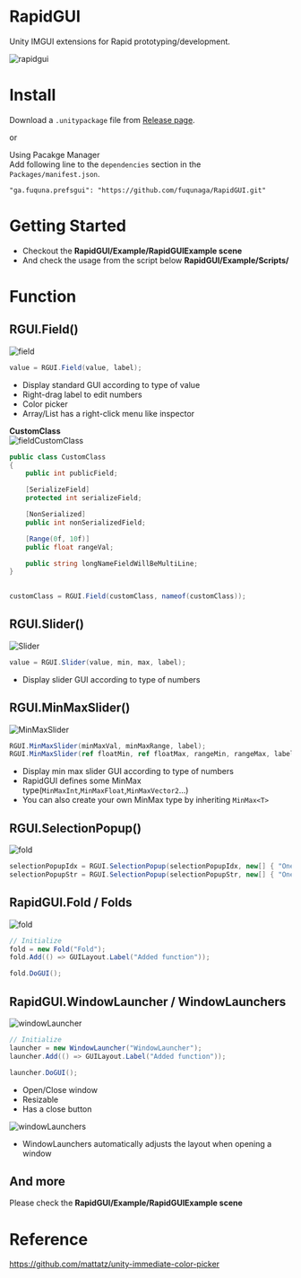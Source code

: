 # RapidGUI
Unity IMGUI extensions for Rapid prototyping/development.

![rapidgui](Documents~/rapidgui.png)

# Install
Download a `.unitypackage` file from [Release page](https://github.com/fuqunaga/RapidGUI/releases).

or

Using Pacakge Manager  
Add following line to the `dependencies` section in the `Packages/manifest.json`.
```
"ga.fuquna.prefsgui": "https://github.com/fuqunaga/RapidGUI.git"
```
# Getting Started
- Checkout the **RapidGUI/Example/RapidGUIExample scene**
- And check the usage from the script below **RapidGUI/Example/Scripts/**

# Function
## RGUI.Field()
![field](Documents~/field.gif)

```csharp
value = RGUI.Field(value, label);
```

- Display standard GUI according to type of value
- Right-drag label to edit numbers
- Color picker
- Array/List has a right-click menu like inspector

**CustomClass**  
![fieldCustomClass](Documents~/FieldCustomClass.png)

```csharp
public class CustomClass
{
    public int publicField;

    [SerializeField]
    protected int serializeField;

    [NonSerialized]
    public int nonSerializedField;

    [Range(0f, 10f)]
    public float rangeVal;

    public string longNameFieldWillBeMultiLine;
}
        
```
```csharp
customClass = RGUI.Field(customClass, nameof(customClass));
```


## RGUI.Slider()
![Slider](Documents~/Slider.png)
```csharp
value = RGUI.Slider(value, min, max, label);
```
- Display slider GUI according to type of numbers


## RGUI.MinMaxSlider()
![MinMaxSlider](Documents~/MinMaxSlider.png)
```csharp
RGUI.MinMaxSlider(minMaxVal, minMaxRange, label);
RGUI.MinMaxSlider(ref floatMin, ref floatMax, rangeMin, rangeMax, label);
```
- Display min max slider GUI according to type of numbers
- RapidGUI defines some MinMax type(`MinMaxInt`,`MinMaxFloat`,`MinMaxVector2`...)
- You can also create your own MinMax type by inheriting `MinMax<T>`


## RGUI.SelectionPopup()
![fold](Documents~/selectionPopup.gif)
```csharp
selectionPopupIdx = RGUI.SelectionPopup(selectionPopupIdx, new[] { "One", "Two", "Three" });
selectionPopupStr = RGUI.SelectionPopup(selectionPopupStr, new[] { "One", "Two", "Three" });
```

## RapidGUI.Fold / Folds
![fold](Documents~/fold.gif)

```csharp
// Initialize
fold = new Fold("Fold");
fold.Add(() => GUILayout.Label("Added function"));
```

```csharp
fold.DoGUI();
```
  
## RapidGUI.WindowLauncher / WindowLaunchers
![windowLauncher](Documents~/windowLauncher.gif)
```csharp
// Initialize
launcher = new WindowLauncher("WindowLauncher");
launcher.Add(() => GUILayout.Label("Added function"));
```

```csharp
launcher.DoGUI();
```
- Open/Close window
- Resizable
- Has a close button

![windowLaunchers](Documents~/windowLaunchers.gif)
- WindowLaunchers automatically adjusts the layout when opening a window

## And more
Please check the **RapidGUI/Example/RapidGUIExample scene**


# Reference
https://github.com/mattatz/unity-immediate-color-picker
